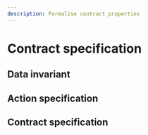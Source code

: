 ```yaml
---
description: Formalise contract properties
---
```


# Contract specification

## Data invariant

## Action specification

## Contract specification



